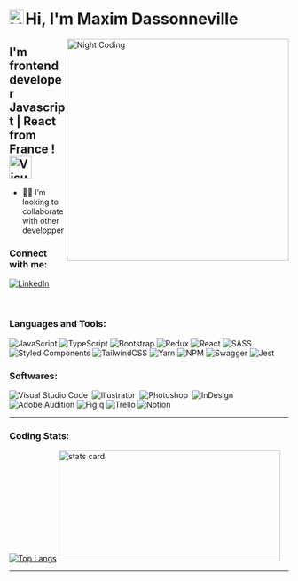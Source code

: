 # Hi, I'm Maxim Dassonneville <img align="left" alt="Visual Studio Code" width="26px" src="https://camo.githubusercontent.com/e8e7b06ecf583bc040eb60e44eb5b8e0ecc5421320a92929ce21522dbc34c891/68747470733a2f2f6d656469612e67697068792e636f6d2f6d656469612f6876524a434c467a6361737252346961377a2f67697068792e676966" />

<img alt="Night Coding" width="400px" src="https://www.mygo.ge/uploads/blog/1584023795.jpg" align="right"/>

## I'm frontend developer Javascript | React from France ! <img  alt="Visual Studio Code" width="40px" src="https://media.giphy.com/media/WFZvB7VIXBgiz3oDXE/giphy.gif" />

- 🤝🏻 I’m looking to collaborate with other developper

### Connect with me:


[![LinkedIn](https://img.shields.io/badge/LinkedIn-%230077B5.svg?logo=linkedin&logoColor=white)](https://linkedin.com/in/https://www.linkedin.com/in/maxim-dassonneville-7b0013230/)



<br />

### Languages and Tools:

![JavaScript](https://img.shields.io/badge/javascript-%23323330.svg?style=plastic&logo=javascript&logoColor=%23F7DF1E) 
![TypeScript](https://img.shields.io/badge/typescript-%23007ACC.svg?style=plastic&logo=typescript&logoColor=white) 
![Bootstrap](https://img.shields.io/badge/bootstrap-%23563D7C.svg?style=plastic&logo=bootstrap&logoColor=white) 
![Redux](https://img.shields.io/badge/redux-%23593d88.svg?style=plastic&logo=redux&logoColor=white) 
![React](https://img.shields.io/badge/react-%2320232a.svg?style=plastic&logo=react&logoColor=%2361DAFB) 
![SASS](https://img.shields.io/badge/SASS-hotpink.svg?style=plastic&logo=SASS&logoColor=white) 
![Styled Components](https://img.shields.io/badge/styled--components-DB7093?style=plastic&logo=styled-components&logoColor=white) 
![TailwindCSS](https://img.shields.io/badge/tailwindcss-%2338B2AC.svg?style=plastic&logo=tailwind-css&logoColor=white) 
![Yarn](https://img.shields.io/badge/yarn-%232C8EBB.svg?style=plastic&logo=yarn&logoColor=white) 
![NPM](https://img.shields.io/badge/NPM-%23000000.svg?style=plastic&logo=npm&logoColor=white) 
![Swagger](https://img.shields.io/badge/-Swagger-%23Clojure?style=plastic&logo=swagger&logoColor=white)
![Jest](https://img.shields.io/badge/jest-%232C8EBB.svg?style=plastic&logo=jest&logoColor=white) 

### Softwares:

![Visual Studio Code](https://img.shields.io/badge/-Visual%20Studio%20Code-05122A?style=flat&logo=visual-studio-code&logoColor=007ACC)&nbsp;
![Illustrator](https://img.shields.io/badge/-Illustrator-05122A?style=flat&logo=adobe-illustrator)&nbsp;
![Photoshop](https://img.shields.io/badge/-Photoshop-05122A?style=flat&logo=adobe-photoshop)&nbsp;
![InDesign](https://img.shields.io/badge/-InDesign-05122A?style=flat&logo=adobe-indesign)
![Adobe Audition](https://img.shields.io/badge/Adobe%20Audition-9999FF.svg?style=plastic&logo=Adobe%20Audition&logoColor=white) 
![Fig;q](https://img.shields.io/badge/-figma-05122A?style=flat&logo=figma)
![Trello](https://img.shields.io/badge/Trello-%23026AA7.svg?style=plastic&logo=Trello&logoColor=white) 
![Notion](https://img.shields.io/badge/Notion-%23000000.svg?style=plastic&logo=notion&logoColor=white)
<br />

---

### Coding Stats:

[![Top Langs](https://github-readme-stats.vercel.app/api/top-langs/?username=Future64&theme=radical&hide_border=false&include_all_commits=false&count_private=false&layout=compact)](https://github-readme-stats.vercel.app/api?username=Future64&theme=radical&hide_border=false&include_all_commits=false&count_private=false)
<img alt= "stats card" height="200px" width="400" src="https://github-readme-streak-stats.herokuapp.com/?user=Future64&theme=radical&hide_border=false">



<!--END_SECTION:waka-->

---

[linkedin]: https://www.linkedin.com/in/bouzidkrita/
